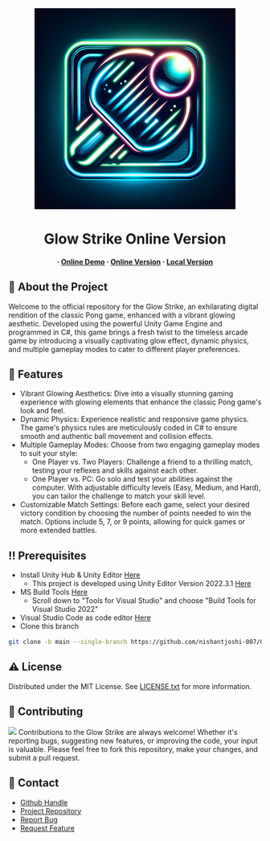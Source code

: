<div align='center'>

<img src=logo.png alt="logo" width=400 height=400 />

<h1>Glow Strike Online Version</h1>

<h4> 
  <span> · </span> <a href=https://nishantjoshi-007.github.io/GlowStrike/>Online Demo</a>
  <span> · </span> <a href=https://github.com/nishantjoshi-007/GlowStrike/tree/WebGl_deployment>Online Version</a> 
  <span> · </span> <a href=https://github.com/nishantjoshi-007/GlowStrike/tree/local_deployment>Local Version</a> 
</h4>

</div>

## :star2: About the Project
<p>Welcome to the official repository for the Glow Strike, an exhilarating digital rendition of the classic Pong game, enhanced with a vibrant glowing aesthetic. Developed using the powerful Unity Game Engine and programmed in C#, this game brings a fresh twist to the timeless arcade game by introducing a visually captivating glow effect, dynamic physics, and multiple gameplay modes to cater to different player preferences.</p>

## :dart: Features
- Vibrant Glowing Aesthetics: Dive into a visually stunning gaming experience with glowing elements that enhance the classic Pong game's look and feel.
- Dynamic Physics: Experience realistic and responsive game physics. The game's physics rules are meticulously coded in C# to ensure smooth and authentic ball movement and collision effects.
- Multiple Gameplay Modes: Choose from two engaging gameplay modes to suit your style:
  - One Player vs. Two Players: Challenge a friend to a thrilling match, testing your reflexes and skills against each other.
  - One Player vs. PC: Go solo and test your abilities against the computer. With adjustable difficulty levels (Easy, Medium, and Hard), you can tailor the challenge to match your skill level.
- Customizable Match Settings: Before each game, select your desired victory condition by choosing the number of points needed to win the match. Options include 5, 7, or 9 points, allowing for quick games or more extended battles.

## :bangbang: Prerequisites

- Install Unity Hub & Unity Editor <a href="https://store.unity.com/download">Here</a>
  - This project is developed using Unity Editor Version 2022.3.1 <a href="https://unity.com/releases/editor/archive">Here</a>
- MS Build Tools <a href="https://visualstudio.microsoft.com/downloads/">Here</a>
  - Scroll down to "Tools for Visual Studio" and choose "Build Tools for Visual Studio 2022" 
- Visual Studio Code as code editor <a href="https://code.visualstudio.com/">Here</a>
- Clone this branch
```bash
git clone -b main --single-branch https://github.com/nishantjoshi-007/GlowStrike.git
```

## :warning: License
Distributed under the MIT License. See <a href=LICENSE>LICENSE.txt</a> for more information.

## :wave: Contributing
<img src="https://contrib.rocks/image?repo=Louis3797/awesome-readme-template" /> Contributions to the Glow Strike are always welcome! Whether it's reporting bugs, suggesting new features, or improving the code, your input is valuable. Please feel free to fork this repository, make your changes, and submit a pull request.

## :handshake: Contact
- <a href=https://github.com/nishantjoshi-007>Github Handle</a>
- <a href=https://github.com/nishantjoshi-007/GlowStrike.git>Project Repository</a>
- <a href="https://github.com/nishantjoshi-007/GlowStrike/issues"> Report Bug </a>
- <a href="https://github.com/nishantjoshi-007/GlowStrike/issues"> Request Feature </a> 
